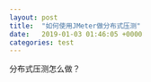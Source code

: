 ```yaml
---
layout: post
title:  "如何使用JMeter做分布式压测"
date:   2019-01-03 01:46:05 +0000
categories: test
---
```

分布式压测怎么做？
